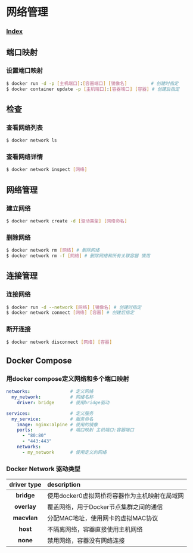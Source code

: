 # 网络管理

### [Index](00-Index.md)

## 端口映射

### 设置端口映射
``` sh
$ docker run -d -p [主机端口]:[容器端口] [镜像名]         # 创建时指定
$ docker container update -p [主机端口]:[容器端口] [容器] # 创建后指定
```

## 检查

### 查看网络列表
``` sh
$ docker network ls
```

### 查看网络详情
``` sh
$ docker network inspect [网络]
```

## 网络管理

### 建立网络
``` sh
$ docker network create -d [驱动类型] [网络命名]
```

### 删除网络
``` sh
$ docker network rm [网络] # 删除网络
$ docker network rm -f [网络] # 删除网络和所有关联容器 慎用
```

## 连接管理

### 连接网络
``` sh
$ docker run -d --network [网络] [镜像名] # 创建时指定
$ docker network connect [网络] [容器] # 创建后指定
```

### 断开连接
``` sh
$ docker network disconnect [网络] [容器]
```

## Docker Compose

### 用docker compose定义网络和多个端口映射
```yaml
networks:               # 定义网络
  my_network:           # 网络名称
    driver: bridge      # 使用bridge驱动

services:               # 定义服务
  my_service:           # 服务命名
    image: nginx:alpine # 使用的镜像
    ports:              # 端口映射 主机端口:容器端口
      - "80:80"
      - "443:443"
    networks:
      - my_network      # 使用定义的网络
```
### Docker Network 驱动类型
| driver type | description                                |
| :---------: | :----------------------------------------- |
| **bridge**  | 使用docker0虚拟网桥将容器作为主机映射在局域网 |
| **overlay** | 覆盖网络，用于Docker节点集群之间的通信     |
| **macvlan** | 分配MAC地址，使用网卡的虚拟MAC协议         |
| **host**    | 不隔离网络，容器直接使用主机网络           |
| **none**    | 禁用网络，容器没有网络连接                 |
